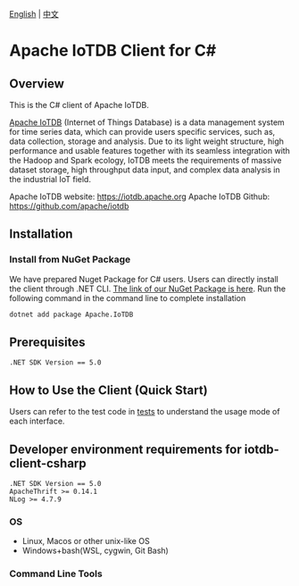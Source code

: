 <!--

    Licensed to the Apache Software Foundation (ASF) under one
    or more contributor license agreements.  See the NOTICE file
    distributed with this work for additional information
    regarding copyright ownership.  The ASF licenses this file
    to you under the Apache License, Version 2.0 (the
    "License"); you may not use this file except in compliance
    with the License.  You may obtain a copy of the License at
    
        http://www.apache.org/licenses/LICENSE-2.0
    
    Unless required by applicable law or agreed to in writing,
    software distributed under the License is distributed on an
    "AS IS" BASIS, WITHOUT WARRANTIES OR CONDITIONS OF ANY
    KIND, either express or implied.  See the License for the
    specific language governing permissions and limitations
    under the License.

-->
[English](./README.md) | [中文](./README_ZH.md)

# Apache IoTDB Client for C#

## Overview

This is the C# client of Apache IoTDB.

[Apache IoTDB](https://iotdb.apache.org) (Internet of Things Database) is a data management system for time series data, which can provide users specific services, such as, data collection, storage and analysis. Due to its light weight structure, high performance and usable features together with its seamless integration with the Hadoop and Spark ecology, IoTDB meets the requirements of massive dataset storage, high throughput data input, and complex data analysis in the industrial IoT field.

Apache IoTDB website: https://iotdb.apache.org
Apache IoTDB Github: https://github.com/apache/iotdb

## Installation

### Install from NuGet Package

We have prepared Nuget Package for C# users. Users can directly install the client through .NET CLI. [The link of our NuGet Package is here](https://www.nuget.org/packages/Apache.IoTDB/). Run the following command in the command line to complete installation

```sh
dotnet add package Apache.IoTDB
```

## Prerequisites

    .NET SDK Version == 5.0 

## How to Use the Client (Quick Start)

Users can refer to the test code in [tests](https://github.com/eedalong/Apache-IoTDB-Client-CSharp-UserCase) to understand the usage mode of each interface.

## Developer environment requirements for iotdb-client-csharp

```
.NET SDK Version == 5.0
ApacheThrift >= 0.14.1
NLog >= 4.7.9
```

### OS

* Linux, Macos or other unix-like OS
* Windows+bash(WSL, cygwin, Git Bash)

### Command Line Tools
